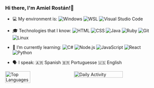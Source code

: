### Hi there, I'm Amiel Rostán!👋

- 💻 My environment is:
![Windows](https://img.shields.io/badge/OS-Windows-informational?style=flat&logo=Windows&logoColor=white&color=0078D6)
![WSL](https://img.shields.io/badge/WSL-WSL-informational?style=flat&logo=Windows&logoColor=white&color=0078D6)
![Visual Studio Code](https://img.shields.io/badge/Editor-Visual_Studio_Code-informational?style=flat&logo=visual-studio-code&logoColor=white&color=007ACC)

- 🎓 Technologies that I know:
![HTML](https://img.shields.io/badge/Code-HTML-informational?style=flat&logo=html5&logoColor=white&color=E34F26)
![CSS](https://img.shields.io/badge/Code-CSS-informational?style=flat&logo=css3&logoColor=white&color=1572B6)
![Java](https://img.shields.io/badge/Code-Java-informational?style=flat&logo=java&logoColor=white&color=007396)
![Ruby](https://img.shields.io/badge/Code-Ruby-informational?style=flat&logo=ruby&logoColor=white&color=CC342D)
![Git](https://img.shields.io/badge/Version_Control-Git-informational?style=flat&logo=git&logoColor=white&color=F05032)
![Linux](https://img.shields.io/badge/OS-Linux-informational?style=flat&logo=linux&logoColor=white&color=black)

- 🌱 I’m currently learning:
![C#](https://img.shields.io/badge/Code-C%23-informational?style=flat&logo=c-sharp&logoColor=white&color=239120)
![Node.js](https://img.shields.io/badge/Node.js-14.x-green?style=flat&logo=node.js&logoColor=white&color=339933)
![JavaScript](https://img.shields.io/badge/Code-JavaScript-informational?style=flat&logo=javascript&logoColor=white&color=F7DF1E)
![React](https://img.shields.io/badge/Code-React-informational?style=flat&logo=React&logoColor=white&color=61DAFB)
![Python](https://img.shields.io/badge/Code-Python-informational?style=flat&logo=python&logoColor=white&color=3776AB)

- 🗣️ I speak:
🇦🇷 Spanish
🇧🇷 Portuguesse
🇺🇸 English

<!-- Top Languages Card with Dark Theme -->
<div style="display: flex; justify-content: space-between;">

  <!-- Top Languages Card -->
  <img src="https://github-readme-stats.vercel.app/api/top-langs/?username=AmielRostan&layout=compact&langs_count=10&theme=dark" alt="Top Languages" width="40%" />

  <!-- Daily Activity Card -->
  <img src="https://github-readme-streak-stats.herokuapp.com/?user=AmielRostan&theme=dark" alt="Daily Activity" width="56%" />

</div>



<!--
**AmielRostan/AmielRostan** is a ✨ _special_ ✨ repository because its `README.md` (this file) appears on your GitHub profile.

Here are some ideas to get you started:

- 🔭 I’m currently working on ...
- 🌱 I’m currently learning ...
- 👯 I’m looking to collaborate on ...
- 🤔 I’m looking for help with ...
- 💬 Ask me about ...
- 📫 How to reach me: ...
- 😄 Pronouns: ...
- ⚡ Fun fact: ...
-->
